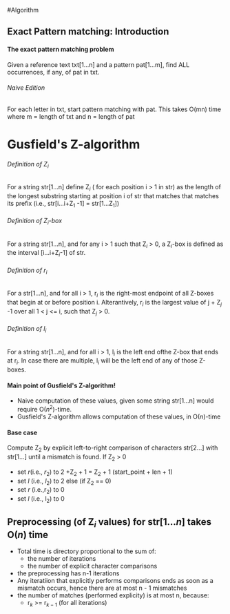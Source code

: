 #Algorithm 
## Exact Pattern matching: Introduction
#### The exact pattern matching problem
Given a reference text txt\[1...n] and a pattern pat\[1...m], find ALL occurrences, if any, of pat in txt.
###### Naive Edition
For each letter in txt, start pattern matching with pat. This takes O(mn) time where m = length of txt and n = length of pat

# Gusfield's Z-algorithm 
###### Definition of Z$_{i}$ 
For a string str\[1...n] define Z$_{i}$ ( for each position i > 1 in str) as the length of the longest substring starting at position i of str that matches that matches its prefix
(i.e., str\[i...i+Z$_{1}$ -1] = str\[1...Z$_{1}$])
###### Definition of Z$_{i}$-box
For a string str\[1...n], and for any i > 1 such that Z$_{i}$ > 0, a Z$_{i}$-box is defined as the interval \[i...i+Z$_{i}$-1] of str.
###### Definition of r$_{i}$
For a str\[1...n], and for all i > 1, r$_{i}$ is the right-most endpoint of all Z-boxes that begin at or before position i.
Alterantively, r$_{i}$ is the largest value of j + Z$_{j}$ -1 over all 1 < j <= i, such that Z$_{j}$ > 0.

###### Definition of l$_{i}$ 
For a string str\[1...n], and for all i > 1, l$_{i}$ is the left end ofthe Z-box that ends at r$_{i}$. In case there are multiple, l$_{i}$ will be the left end of any of those Z-boxes.

#### Main point of Gusfield's Z-algorithm!
- Naive computation of these values, given some string str\[1...n] would require O($n^{2}$)-time.
- Gusfield's Z-algorithm allows computation of these values, in O($n$)-time
#### Base case
Compute Z$_2$ by explicit left-to-right comparison of characters str\[2...] with str\[1...] until a mismatch is found.
If Z$_{2}$ > 0
- set $r$(i.e., $r_{2}$) to 2 +Z$_{2}$ + 1 = Z$_{2}$ + 1 (start_point + len + 1)
- set $l$ (i.e., $l_{2}$) to 2
else (if Z$_{2}$ == 0)
- set $r$ (i.e.,r$_{2}$) to 0
- set $l$ (i.e., l$_{2}$) to 0

## Preprocessing (of Z$_i$ values) for str\[$1...n$] takes O($n$) time
- Total time is directory proportional to the sum of:
	- the number of iterations
	- the number of explicit character comparisons
- the preprocessing has n-1 iterations
- Any iteratiion that explicitly performs comparisons ends as soon as a mismatch occurs, hence there are at most n - 1 mismatches
- the number of matches (performed explicity) is at most n, because:
	- r$_{k}$ >= r$_{k-1}$ (for all iterations)
